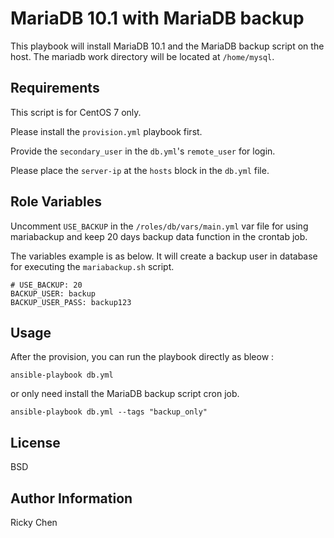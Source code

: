 MariaDB 10.1 with MariaDB backup
=========

This playbook will install MariaDB 10.1 and the MariaDB backup script on the host.
The mariadb work directory will be located at `/home/mysql`.

Requirements
------------

This script is for CentOS 7 only.

Please install the `provision.yml` playbook first.

Provide the `secondary_user` in the `db.yml`'s  `remote_user` for login.

Please place the `server-ip` at the `hosts` block in the `db.yml` file.

Role Variables
--------------

Uncomment `USE_BACKUP` in the `/roles/db/vars/main.yml` var file for using mariabackup and keep 20 days backup data function in the crontab job.

The variables example is as below. It will create a backup user in database for executing the `mariabackup.sh` script.

    # USE_BACKUP: 20
    BACKUP_USER: backup
    BACKUP_USER_PASS: backup123


Usage
----------------

After the provision, you can run the playbook directly as bleow :

`ansible-playbook db.yml`

or only need install the MariaDB backup script cron job.

`ansible-playbook db.yml --tags "backup_only"`


License
-------

BSD

Author Information
------------------

Ricky Chen
